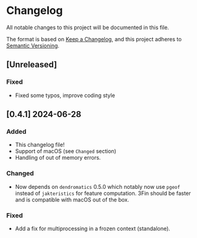 # Changelog

All notable changes to this project will be documented in this file.

The format is based on [Keep a Changelog](https://keepachangelog.com/en/1.1.0/),
and this project adheres to [Semantic Versioning](https://semver.org/spec/v2.0.0.html).


## [Unreleased]

### Fixed

 - Fixed some typos, improve coding style

## [0.4.1]  2024-06-28

### Added

- This changelog file!
- Support of macOS (see `Changed` section)
- Handling of out of memory errors.

### Changed

- Now depends on `dendromatics` 0.5.0 which notably now use `pgeof` instead of `jakteristics` for feature computation.
3Fin should be faster and is compatible with macOS out of the box.

### Fixed

- Add a fix for multiprocessing in a frozen context (standalone).
